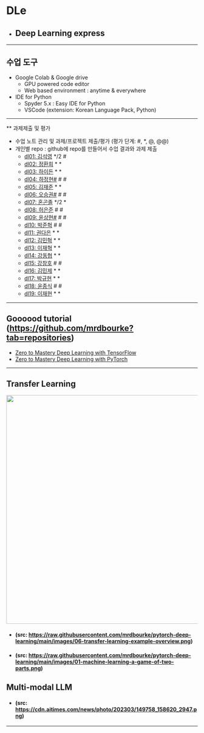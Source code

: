 # DLe
- ## Deep Learning express
---
## 수업 도구
* Google Colab & Google drive
  - GPU powered code editor
  - Web based environment : anytime & everywhere
* IDE for Python
  - Spyder 5.x : Easy IDE for Python
  - VSCode (extension: Korean Language Pack, Python)
---  

** 과제제출 및 평가
- 수업 노트 관리 및 과제/프로젝트 제출/평가 (평가 단계: #, *, @, @@)
- 개인별 repo : github에 repo를 만들어서 수업 결과와 과제 제출                
  * [dl01: 김석영](https://github.com/cheesedog-paradise/dl01) */2 #
  * [dl02: 정환희](https://github.com/alemskdlt/dl02) * *
  * [dl03: 하이든](https://github.com/HayDen-Gonne/dl03) * *
  * [dl04: 하정현#]() # #
  * [dl05: 김재준](https://github.com/jaejun22/dl05) * *
  * [dl06: 오승권#]() # #
  * [dl07: 혼곤졸](https://github.com/20211527/dl07) */2 *
  * [dl08: 허은준](https://github.com/kukichocollis/dl08) # #
  * [dl09: 윤상현#]() # #
  * [dl10: 박준혁](https://github.com/20212609/dl10) # #
  * [dl11: 권다은](https://github.com/daeunkk/dl11) * *
  * [dl12: 김민혁](https://github.com/JerryK97/dl12) * *
  * [dl13: 이재혁](https://github.com/jae-hyuck/dl13) * *
  * [dl14: 강동협](https://github.com/Hyup98/DL14) * *
  * [dl15: 강창호](https://github.com/Kangchangho1234/dl15) # #
  * [dl16: 김민제](https://github.com/mixhub10/dl16) * *
  * [dl17: 박규현](https://github.com/Park20182618/dl17) * *
  * [dl18: 윤종식](https://github.com/jongsik22/dl18) # #
  * [dl19: 이재현](https://github.com/iamgus123/dl19) * *
  
---
## Goooood tutorial (https://github.com/mrdbourke?tab=repositories)  
- [Zero to Mastery Deep Learning with TensorFlow](https://github.com/mrdbourke/tensorflow-deep-learning)
- [Zero to Mastery Deep Learning with PyTorch](https://github.com/mrdbourke/pytorch-deep-learning)
---
## Transfer Learning 
<img src="https://github.com/mrdbourke/pytorch-deep-learning/raw/main/images/06-transfer-learning-example-overview.png" width=900 height=600>  

- #### (src: https://raw.githubusercontent.com/mrdbourke/pytorch-deep-learning/main/images/06-transfer-learning-example-overview.png)  
- #### (src: https://raw.githubusercontent.com/mrdbourke/pytorch-deep-learning/main/images/01-machine-learning-a-game-of-two-parts.png)

## Multi-modal LLM  
- #### (src: https://cdn.aitimes.com/news/photo/202303/149758_158620_2947.png)  

---
